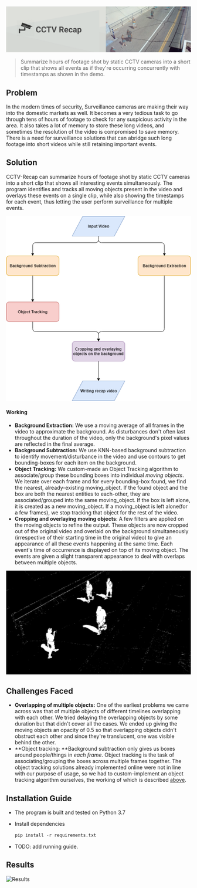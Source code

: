 ![Cover Image](/images/cover.png)

>  Summarize hours of footage shot by static CCTV cameras into a short clip that shows all events as if they're occurring concurrently with timestamps as shown in the demo.

## Problem

In the modern times of security, Surveillance cameras are making their way into the domestic markets as well. It becomes a very tedious task to go through tens of hours of footage to check for any suspicious activity in the area. It also takes a lot of memory to store these long videos, and sometimes the resolution of the video is compromised to save memory. There is a need for surveillance solutions that can abridge such long footage into short videos while still retaining important events.

## Solution

CCTV-Recap can summarize hours of footage shot by static CCTV cameras into a short clip that shows all interesting events simultaneously. The program identifies and tracks all moving objects present in the video and overlays these events on a single clip, while also showing the timestamps for each event, thus letting the user perform surveillance for multiple events.

![](/images/cctvRecap.png)

#### Working

* **Background Extraction:** We use a moving average of all frames in the video to approximate the background. As disturbances don't often last throughout the duration of the video, only the background's pixel values are reflected in the final average.
* **Background Subtraction:** We use KNN-based background subtraction to identify movement/disturbance in the video and use contours to get bounding-boxes for each item on the background.
* **Object Tracking:** We custom-made an Object Tracking algorithm to associate/group these bounding boxes into individual *moving objects*.  We iterate over each frame and for every bounding-box found, we find the nearest, already-existing moving_object. If the found object and the box are both the nearest entities to each-other, they are associated/grouped into the same moving_object. If the box is left alone, it is created as a new moving_object. If a moving_object is left alone(for a few frames), we stop tracking that object for the rest of the video.
* **Cropping and overlaying moving objects**: A few filters are applied on the moving objects to refine the output. These objects are now cropped out of the original video and overlaid on the background simultaneously (irrespective of their starting time in the original video) to give an appearance of all these events happening at the same time. Each event's time of occurrence is displayed on top of its moving object. The events are given a slight transparent appearance to deal with overlaps between multiple objects.

![Background Mask](/images/mask.jpeg)

## Challenges Faced

* **Overlapping of multiple objects:** One of the earliest problems we came across was that of multiple objects of different timelines overlapping with each other. We tried delaying the overlapping objects by some duration but that didn't cover all the cases. We ended up giving the moving objects an opacity of 0.5 so that overlapping objects didn't obstruct each other and since they're translucent, one was visible behind the other.
* **Object tracking: **Background subtraction only gives us boxes around people/things in *each frame*. Object tracking is the task of associating/grouping the boxes across multiple frames together. The object tracking solutions already implemented online were not in line with our purpose of usage, so we had to custom-implement an object tracking algorithm ourselves, the working of which is described [above](#object-tracking).

## Installation Guide

* The program is built and tested on Python 3.7

* Install dependencies


  ````python
  pip install -r requirements.txt
  ````

* TODO: add running guide.

## Results

![Results](/images/demo.gif)